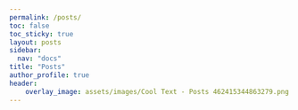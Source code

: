 ```yaml
---
permalink: /posts/
toc: false
toc_sticky: true
layout: posts
sidebar:
  nav: "docs"
title: "Posts"
author_profile: true
header:
    overlay_image: assets/images/Cool Text - Posts 462415344863279.png
---
```

